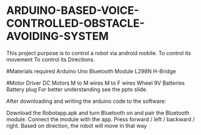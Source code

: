 # ARDUINO-BASED-VOICE-CONTROLLED-OBSTACLE-AVOIDING-SYSTEM
This project purpose is to control a robot via android mobile. 
To control its movement 
To control its Directions.

#Materials required
Arduino Uno
Bluetooth Module
L298N H-Bridge

#Motor Driver
DC Motors
M to M wires
M to F wires
Wheel
9V Batteries
Battery plug
For better understanding see the pptx slide.

After downloading and writing the arduino code to the software:

 Download the Robotapp.apk and turn Bluetooth on and pair the Bluetooth module.
Connect the module with the app.
Press forward / left / backward / right.
Based on direction, the robot will move in that way
